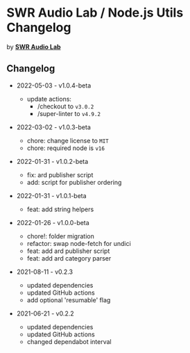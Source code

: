 # SWR Audio Lab / Node.js Utils Changelog

by [**SWR Audio Lab**](https://lab.swr.de/)  

## Changelog

- 2022-05-03 - v1.0.4-beta
  - update actions:
    - /checkout to `v3.0.2`
    - /super-linter to `v4.9.2`

- 2022-03-02 - v1.0.3-beta
  - chore: change license to `MIT`
  - chore: required node is `v16`

- 2022-01-31 - v1.0.2-beta
  - fix: ard publisher script
  - add: script for publisher ordering

- 2022-01-31 - v1.0.1-beta
  - feat: add string helpers

- 2022-01-26 - v1.0.0-beta
  - chore!: folder migration
  - refactor: swap node-fetch for undici
  - feat: add ard publisher script
  - feat: add ard category parser

- 2021-08-11 - v0.2.3
  - updated dependencies
  - updated GitHub actions
  - add optional 'resumable' flag

- 2021-06-21 - v0.2.2
  - updated dependencies
  - updated GitHub actions
  - changed dependabot interval
